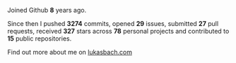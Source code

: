 Joined Github **8** years ago.

Since then I pushed **3274** commits, opened **29** issues, submitted **27** pull requests, received **327** stars across **78** personal projects and contributed to **15** public repositories.

Find out more about me on [lukasbach.com](https://lukasbach.com)

